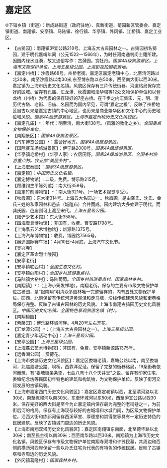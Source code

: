 # 嘉定区    
🌐下辖乡镇（街道）：新成路街道（政府驻地）、真新街道、菊园新区管委会、嘉定镇街道、南翔镇、安亭镇、马陆镇、徐行镇、华亭镇、外冈镇、江桥镇、嘉定工业区。    
  
* 【古猗园】：南翔镇沪宜公路218号。上海五大古典园林之一。古猗园初名猗园，建于明代嘉靖年间（公元1522—1566年），为时任河南通判闵士籍所建。因园内绿水涟漪，故又通俗写作：古漪园。赏牡丹。*国家4A级旅游景区。上海市文物保护单位。上海五星级公园。上海影视拍摄取景地。*  
* 【嘉定州桥】：沙霞路68号。州桥老街。嘉定区嘉定老镇中心，北至清河路以北30米，南至沙霞路以南30米;东至博东路以东50米，西至南大街以西30米。嘉定镇为上海市历史文化名镇。风貌区保存有三片传统街巷、河道格局保存完好的区域。留存有孔庙、汇龙潭、秋霞圃和法华塔等12处文物保护单位和以登龙桥（州桥）为代表的保存较好的7座古桥。在千步之内汇集宋、元、明、清历代古塔、老街、旧庙、名园而为国内罕见，可谓“嘉定之根”。反映了州桥地区自古以来是嘉定古镇的中心地区，也历来是商业繁华区和文化中心的历史地位和风貌。*国家4A级旅游景区。上海市嘉定州桥历史文化风貌区。*  
* 【嘉定孔庙】`*`：年代：明至清，南大街138号。（风雅的教化之乡）。*全国重点文物保护单位。*   
* 【南翔景区】：*国家4A级旅游景区。*  
* 【汽车博览公园】`*`：露营好地方。*国家4A级旅游景区。*  
* 【国际赛车场旅游景区】：伊宁路2000号。*国家4A级旅游景区。*  
* 【华亭镇毛桥村】（华亭人家）：农居田野。*国家3A级旅游景区。全国乡村旅游重点村。农业部“美丽乡村”。*  
* 【上海宏泰园】：*国家3A级旅游景区。*  
* 【嘉定镇】：*中国历史文化名镇。*  
* 【嘉定博物馆】：二级，免费。博乐路215号。   
* 【顾维钧生平陈列馆】：南大街358号。   
* 【嘉定竹刻博物馆】`*`：南大街321号。（一场艺术视觉享受）。   
* 【秋霞圃】：东大街314号。上海五大名园之一。秋霞圃，是由龚氏、沈氏、金氏三姓的私家园林和邑庙（城隍庙）合并而成。园内建筑大多始建于明代，而龚氏园、邑庙则可上溯至宋代。*上海五星级公园。*  
* 【陆俨少艺术馆】：东大街358号。   
* 【四海壶具博物馆】：非国有，收费。曹安路1798号。   
* 【上海翥云艺术博物馆】：新源路1375号。   
* 【上海汽车博物馆】：收费。博园路7565号。   
* 【奥迪国际赛车场】：4月10日-4月底，上海汽车文化节。   
* 【吴兴寺】  
* 【嘉定区革命烈士陵园】  
* 【安亭老街】  
* 【安亭镇联西村】：*全国生态文化村。*  
* 【安亭镇向阳村】：*全国乡村旅游重点村。*  
* 【马陆镇大裕村】：马陆葡萄。*全国乡村旅游重点村。国家森林乡村。*  
* 【南翔镇】`*`：（上海小笼发祥地）。南翔老街。保存的主要有市级文物保护单位古猗园，是“银南翔”明清众多园林唯一完整留存的，内有五处文物保护单位。园西、北侧保留有传统河道黄泥泾和走马塘，沿线传统建筑风貌和街巷格局保存完整。反映了古镇古园林的历史风貌。上海市南翔古猗园历史文化风貌区。*中国历史文化名镇。全国特色景观旅游名镇（村）。*  
* 【南翔檀园】  
* 【紫藤园】：博乐路环城河畔。4月20号左右开花。   
* 【汇龙潭公园】`*`：（上海五大古典园林之一）。*上海三星级公园。*  
* 【嘉定青少年活动中心】：*上海三星级公园。*  
* 【安亭公园】：*上海三星级公园。*  
* 【上海翥云艺术博物馆】：非国有，免费。安亭镇新源路1375号。   
* 【远香湖公园】：赏荷花。   
* 【上海市娄塘历史文化风貌区】：嘉定区娄塘老镇，嘉塘公路以南，南至娄塘河，北临嘉塘公路、坝桥，西靠洋泥泾。保留了完整的街巷格局，19条街巷依河而筑，有“委塘街条条歪，七曲八弯十八个天井堂”之说。留存有印家住宅、娄塘纪念坊等民国初年特色的建筑和构筑物，为文物保护单位。反映了街河交错发展的古镇风貌。   
* 【上海市嘉定西门历史文化风貌区】：嘉定区嘉定老镇以西，北至清河路以北30米，南至练祁河以南30米，东至环城河以东50米，西至沪宜公路以西30米。保存完好的西大街是至今为止嘉定镇内保存最为完整的老街巷之一，为前街后河的格局。保存有上海现存较好的古城墙和水城门闸，为区级文物保护单位。沿西大街和练祁河留存西溪草堂、厚德堂和崇得堂等具有一定历史特色的民居建筑。反映了古镇城门周边的历史风貌。   
* 【上海市南翔双塔历史文化风貌区】：嘉定区南翔镇东南面，北至德华路以北30米；南至民主街以南30米；西至南华路以西30米。南翔镇为上海市历史文化名镇。风貌区保存有市级文物保护单位南翔寺双塔和许苏民墓，其周边和西侧的横沥河西岸保留一些以孙氏住宅为代表的有特色的传统民居。反映了古镇塔和寺周边的历史风貌。   
* 【外冈镇葛隆村】：*国家森林乡村。*  